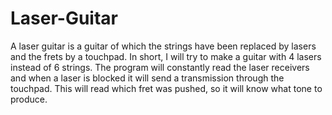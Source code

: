 # Laser-Guitar
A laser guitar is a guitar of which the strings have been replaced by lasers and the frets by a touchpad.
In short, I will try to make a guitar with 4 lasers instead of 6 strings. The program will constantly read the laser receivers and when a laser is blocked it will send a transmission through the touchpad. This will read which fret was pushed, so it will know what tone to produce.
